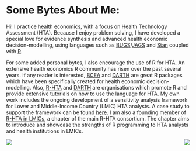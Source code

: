 # Some Bytes About Me:
Hi! I practice health economics, with a focus on Health Technology Assessment (HTA). Because I enjoy problem solving, I have developed a special love for evidence synthesis and advanced health economic decision-modelling, using languages such as [BUGS](https://en.wikipedia.org/wiki/OpenBUGS)/[JAGS](https://en.wikipedia.org/wiki/Just_another_Gibbs_sampler) and [Stan](https://en.wikipedia.org/wiki/Stan_(software)) coupled with [R](https://en.wikipedia.org/wiki/R_(programming_language)).

For some added personal bytes, I also encourage the use of R for HTA. An extensive health economics R community has risen over the past several years. If any reader is interested, [BCEA](https://github.com/giabaio/BCEA) and [DARTH](https://github.com/DARTH-git) are great R packages which have been specifically  created for health economic decision-modelling. Also, [R-HTA](https://r-hta.org/) and [DARTH](https://darthworkgroup.com/) are organisations which promote R and provide extensive tutorials on how to use the language for HTA. My own work includes the ongoing development of a sensitivity analysis framework for Lower and Middle-Income Country (LMIC) HTA analysts. A case study to support the framework can be found [here](https://github.com/jSoboil/Dissertation). I am also a founding member of [R-HTA in LMICs](https://twitter.com/rhta_lmics), a chapter of the main R-HTA consortium. The chapter aims to introduce and showcase the strengths of R programming to HTA analysts and health institutions in LMICs.

<a href="https://github.com/anuraghazra/github-readme-stats">
  <img align = "right" src = "https://github-readme-stats.vercel.app/api/top-langs/?username=jSoboil&repo=github-readme-stats&hide=css,html,postscript" />
  <img align = "left" src = "https://github-readme-stats.vercel.app/api?username=jSoboil&repo=github-readme-stats$show_icons=true&hide=stars&custom_title=Stats&count_private=true" />
  </a>
